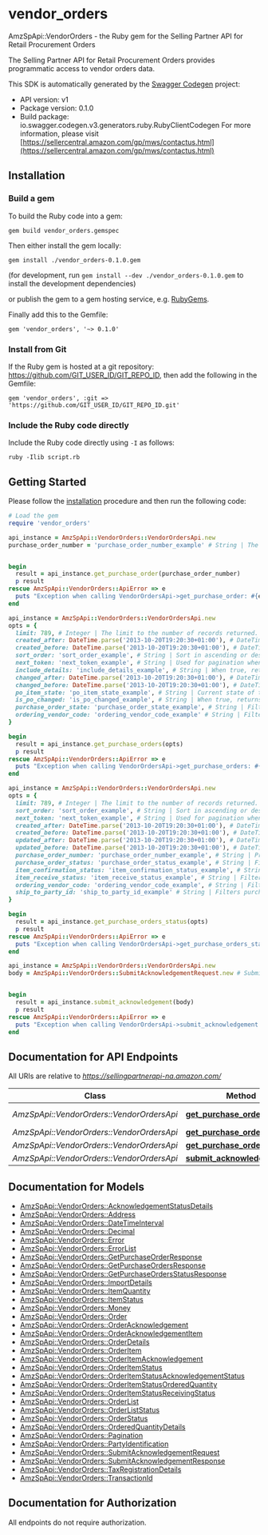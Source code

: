 # vendor_orders

AmzSpApi::VendorOrders - the Ruby gem for the Selling Partner API for Retail Procurement Orders

The Selling Partner API for Retail Procurement Orders provides programmatic access to vendor orders data.

This SDK is automatically generated by the [Swagger Codegen](https://github.com/swagger-api/swagger-codegen) project:

- API version: v1
- Package version: 0.1.0
- Build package: io.swagger.codegen.v3.generators.ruby.RubyClientCodegen
For more information, please visit [https://sellercentral.amazon.com/gp/mws/contactus.html](https://sellercentral.amazon.com/gp/mws/contactus.html)

## Installation

### Build a gem

To build the Ruby code into a gem:

```shell
gem build vendor_orders.gemspec
```

Then either install the gem locally:

```shell
gem install ./vendor_orders-0.1.0.gem
```
(for development, run `gem install --dev ./vendor_orders-0.1.0.gem` to install the development dependencies)

or publish the gem to a gem hosting service, e.g. [RubyGems](https://rubygems.org/).

Finally add this to the Gemfile:

    gem 'vendor_orders', '~> 0.1.0'

### Install from Git

If the Ruby gem is hosted at a git repository: https://github.com/GIT_USER_ID/GIT_REPO_ID, then add the following in the Gemfile:

    gem 'vendor_orders', :git => 'https://github.com/GIT_USER_ID/GIT_REPO_ID.git'

### Include the Ruby code directly

Include the Ruby code directly using `-I` as follows:

```shell
ruby -Ilib script.rb
```

## Getting Started

Please follow the [installation](#installation) procedure and then run the following code:
```ruby
# Load the gem
require 'vendor_orders'

api_instance = AmzSpApi::VendorOrders::VendorOrdersApi.new
purchase_order_number = 'purchase_order_number_example' # String | The purchase order identifier for the order that you want. Formatting Notes: 8-character alpha-numeric code.


begin
  result = api_instance.get_purchase_order(purchase_order_number)
  p result
rescue AmzSpApi::VendorOrders::ApiError => e
  puts "Exception when calling VendorOrdersApi->get_purchase_order: #{e}"
end

api_instance = AmzSpApi::VendorOrders::VendorOrdersApi.new
opts = { 
  limit: 789, # Integer | The limit to the number of records returned. Default value is 100 records.
  created_after: DateTime.parse('2013-10-20T19:20:30+01:00'), # DateTime | Purchase orders that became available after this time will be included in the result. Must be in ISO-8601 date/time format.
  created_before: DateTime.parse('2013-10-20T19:20:30+01:00'), # DateTime | Purchase orders that became available before this time will be included in the result. Must be in ISO-8601 date/time format.
  sort_order: 'sort_order_example', # String | Sort in ascending or descending order by purchase order creation date.
  next_token: 'next_token_example', # String | Used for pagination when there is more purchase orders than the specified result size limit. The token value is returned in the previous API call
  include_details: 'include_details_example', # String | When true, returns purchase orders with complete details. Otherwise, only purchase order numbers are returned. Default value is true.
  changed_after: DateTime.parse('2013-10-20T19:20:30+01:00'), # DateTime | Purchase orders that changed after this timestamp will be included in the result. Must be in ISO-8601 date/time format.
  changed_before: DateTime.parse('2013-10-20T19:20:30+01:00'), # DateTime | Purchase orders that changed before this timestamp will be included in the result. Must be in ISO-8601 date/time format.
  po_item_state: 'po_item_state_example', # String | Current state of the purchase order item. If this value is Cancelled, this API will return purchase orders which have one or more items cancelled by Amazon with updated item quantity as zero.
  is_po_changed: 'is_po_changed_example', # String | When true, returns purchase orders which were modified after the order was placed. Vendors are required to pull the changed purchase order and fulfill the updated purchase order and not the original one. Default value is false.
  purchase_order_state: 'purchase_order_state_example', # String | Filters purchase orders based on the purchase order state.
  ordering_vendor_code: 'ordering_vendor_code_example' # String | Filters purchase orders based on the specified ordering vendor code. This value should be same as 'sellingParty.partyId' in the purchase order. If not included in the filter, all purchase orders for all of the vendor codes that exist in the vendor group used to authorize the API client application are returned.
}

begin
  result = api_instance.get_purchase_orders(opts)
  p result
rescue AmzSpApi::VendorOrders::ApiError => e
  puts "Exception when calling VendorOrdersApi->get_purchase_orders: #{e}"
end

api_instance = AmzSpApi::VendorOrders::VendorOrdersApi.new
opts = { 
  limit: 789, # Integer | The limit to the number of records returned. Default value is 100 records.
  sort_order: 'sort_order_example', # String | Sort in ascending or descending order by purchase order creation date.
  next_token: 'next_token_example', # String | Used for pagination when there are more purchase orders than the specified result size limit.
  created_after: DateTime.parse('2013-10-20T19:20:30+01:00'), # DateTime | Purchase orders that became available after this timestamp will be included in the result. Must be in ISO-8601 date/time format.
  created_before: DateTime.parse('2013-10-20T19:20:30+01:00'), # DateTime | Purchase orders that became available before this timestamp will be included in the result. Must be in ISO-8601 date/time format.
  updated_after: DateTime.parse('2013-10-20T19:20:30+01:00'), # DateTime | Purchase orders for which the last purchase order update happened after this timestamp will be included in the result. Must be in ISO-8601 date/time format.
  updated_before: DateTime.parse('2013-10-20T19:20:30+01:00'), # DateTime | Purchase orders for which the last purchase order update happened before this timestamp will be included in the result. Must be in ISO-8601 date/time format.
  purchase_order_number: 'purchase_order_number_example', # String | Provides purchase order status for the specified purchase order number.
  purchase_order_status: 'purchase_order_status_example', # String | Filters purchase orders based on the specified purchase order status. If not included in filter, this will return purchase orders for all statuses.
  item_confirmation_status: 'item_confirmation_status_example', # String | Filters purchase orders based on their item confirmation status. If the item confirmation status is not included in the filter, purchase orders for all confirmation statuses are included.
  item_receive_status: 'item_receive_status_example', # String | Filters purchase orders based on the purchase order's item receive status. If the item receive status is not included in the filter, purchase orders for all receive statuses are included.
  ordering_vendor_code: 'ordering_vendor_code_example', # String | Filters purchase orders based on the specified ordering vendor code. This value should be same as 'sellingParty.partyId' in the purchase order. If not included in filter, all purchase orders for all the vendor codes that exist in the vendor group used to authorize API client application are returned.
  ship_to_party_id: 'ship_to_party_id_example' # String | Filters purchase orders for a specific buyer's Fulfillment Center/warehouse by providing ship to location id here. This value should be same as 'shipToParty.partyId' in the purchase order. If not included in filter, this will return purchase orders for all the buyer's warehouses used for vendor group purchase orders.
}

begin
  result = api_instance.get_purchase_orders_status(opts)
  p result
rescue AmzSpApi::VendorOrders::ApiError => e
  puts "Exception when calling VendorOrdersApi->get_purchase_orders_status: #{e}"
end

api_instance = AmzSpApi::VendorOrders::VendorOrdersApi.new
body = AmzSpApi::VendorOrders::SubmitAcknowledgementRequest.new # SubmitAcknowledgementRequest | Submits acknowledgements for one or more purchase orders from a vendor.


begin
  result = api_instance.submit_acknowledgement(body)
  p result
rescue AmzSpApi::VendorOrders::ApiError => e
  puts "Exception when calling VendorOrdersApi->submit_acknowledgement: #{e}"
end
```

## Documentation for API Endpoints

All URIs are relative to *https://sellingpartnerapi-na.amazon.com/*

Class | Method | HTTP request | Description
------------ | ------------- | ------------- | -------------
*AmzSpApi::VendorOrders::VendorOrdersApi* | [**get_purchase_order**](docs/VendorOrdersApi.md#get_purchase_order) | **GET** /vendor/orders/v1/purchaseOrders/{purchaseOrderNumber} | 
*AmzSpApi::VendorOrders::VendorOrdersApi* | [**get_purchase_orders**](docs/VendorOrdersApi.md#get_purchase_orders) | **GET** /vendor/orders/v1/purchaseOrders | 
*AmzSpApi::VendorOrders::VendorOrdersApi* | [**get_purchase_orders_status**](docs/VendorOrdersApi.md#get_purchase_orders_status) | **GET** /vendor/orders/v1/purchaseOrdersStatus | 
*AmzSpApi::VendorOrders::VendorOrdersApi* | [**submit_acknowledgement**](docs/VendorOrdersApi.md#submit_acknowledgement) | **POST** /vendor/orders/v1/acknowledgements | 

## Documentation for Models

 - [AmzSpApi::VendorOrders::AcknowledgementStatusDetails](docs/AcknowledgementStatusDetails.md)
 - [AmzSpApi::VendorOrders::Address](docs/Address.md)
 - [AmzSpApi::VendorOrders::DateTimeInterval](docs/DateTimeInterval.md)
 - [AmzSpApi::VendorOrders::Decimal](docs/Decimal.md)
 - [AmzSpApi::VendorOrders::Error](docs/Error.md)
 - [AmzSpApi::VendorOrders::ErrorList](docs/ErrorList.md)
 - [AmzSpApi::VendorOrders::GetPurchaseOrderResponse](docs/GetPurchaseOrderResponse.md)
 - [AmzSpApi::VendorOrders::GetPurchaseOrdersResponse](docs/GetPurchaseOrdersResponse.md)
 - [AmzSpApi::VendorOrders::GetPurchaseOrdersStatusResponse](docs/GetPurchaseOrdersStatusResponse.md)
 - [AmzSpApi::VendorOrders::ImportDetails](docs/ImportDetails.md)
 - [AmzSpApi::VendorOrders::ItemQuantity](docs/ItemQuantity.md)
 - [AmzSpApi::VendorOrders::ItemStatus](docs/ItemStatus.md)
 - [AmzSpApi::VendorOrders::Money](docs/Money.md)
 - [AmzSpApi::VendorOrders::Order](docs/Order.md)
 - [AmzSpApi::VendorOrders::OrderAcknowledgement](docs/OrderAcknowledgement.md)
 - [AmzSpApi::VendorOrders::OrderAcknowledgementItem](docs/OrderAcknowledgementItem.md)
 - [AmzSpApi::VendorOrders::OrderDetails](docs/OrderDetails.md)
 - [AmzSpApi::VendorOrders::OrderItem](docs/OrderItem.md)
 - [AmzSpApi::VendorOrders::OrderItemAcknowledgement](docs/OrderItemAcknowledgement.md)
 - [AmzSpApi::VendorOrders::OrderItemStatus](docs/OrderItemStatus.md)
 - [AmzSpApi::VendorOrders::OrderItemStatusAcknowledgementStatus](docs/OrderItemStatusAcknowledgementStatus.md)
 - [AmzSpApi::VendorOrders::OrderItemStatusOrderedQuantity](docs/OrderItemStatusOrderedQuantity.md)
 - [AmzSpApi::VendorOrders::OrderItemStatusReceivingStatus](docs/OrderItemStatusReceivingStatus.md)
 - [AmzSpApi::VendorOrders::OrderList](docs/OrderList.md)
 - [AmzSpApi::VendorOrders::OrderListStatus](docs/OrderListStatus.md)
 - [AmzSpApi::VendorOrders::OrderStatus](docs/OrderStatus.md)
 - [AmzSpApi::VendorOrders::OrderedQuantityDetails](docs/OrderedQuantityDetails.md)
 - [AmzSpApi::VendorOrders::Pagination](docs/Pagination.md)
 - [AmzSpApi::VendorOrders::PartyIdentification](docs/PartyIdentification.md)
 - [AmzSpApi::VendorOrders::SubmitAcknowledgementRequest](docs/SubmitAcknowledgementRequest.md)
 - [AmzSpApi::VendorOrders::SubmitAcknowledgementResponse](docs/SubmitAcknowledgementResponse.md)
 - [AmzSpApi::VendorOrders::TaxRegistrationDetails](docs/TaxRegistrationDetails.md)
 - [AmzSpApi::VendorOrders::TransactionId](docs/TransactionId.md)

## Documentation for Authorization

 All endpoints do not require authorization.


